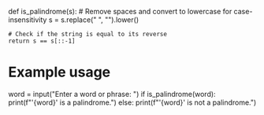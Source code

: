def is_palindrome(s):
    # Remove spaces and convert to lowercase for case-insensitivity
    s = s.replace(" ", "").lower()
    
    # Check if the string is equal to its reverse
    return s == s[::-1]

# Example usage
word = input("Enter a word or phrase: ")
if is_palindrome(word):
    print(f"'{word}' is a palindrome.")
else:
    print(f"'{word}' is not a palindrome.")
